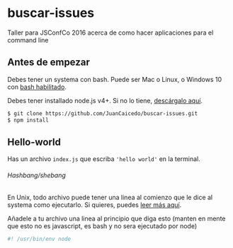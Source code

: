 # buscar-issues
Taller para JSConfCo 2016 acerca de como hacer aplicaciones para el command line

## Antes de empezar

Debes tener un systema con bash. Puede ser Mac o Linux, o Windows 10 con
[bash habilitado](http://stackoverflow.com/questions/36352627/how-to-enable-bash-in-windows-10-developer-preview).

Debes tener installado node.js v4+. Si no lo tiene, [descárgalo aquí](https://nodejs.org/en/download/).

```bash
$ git clone https://github.com/JuanCaicedo/buscar-issues.git
$ npm install
```

## Hello-world

Has un archivo `index.js` que escriba `'hello world'` en la terminal.

###### Hashbang/shebang

En Unix, todo archivo puede tener una linea al comienzo que le dice al systema
como ejecutarlo. Si quieres, puedes [leer más aquí](https://en.wikipedia.org/wiki/Shebang_(Unix)).

Añadele a tu archivo una linea al principio que diga esto (manten en mente que
esto no es javascript, es bash y no sera ejecutado por node)

```bash
#! /usr/bin/env node
```
